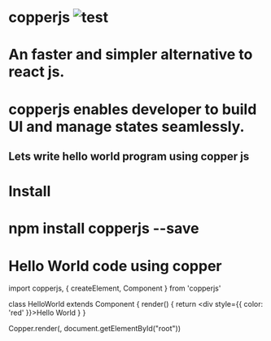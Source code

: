 # copperjs ![test](https://forthebadge.com/images/badges/made-with-javascript.svg)
# An faster and simpler alternative to react js.
# copperjs enables developer to build UI and manage states seamlessly.


## Lets write hello world program using copper js
# Install
#  npm install copperjs --save

# Hello World code using copper

import copperjs, { createElement, Component } from 'copperjs'

class HelloWorld extends Component {
    render() {
        return <div style={{ color: 'red' }}>Hello World</div>
    }
}

Copper.render(<HelloWorld/>, document.getElementById("root"))
